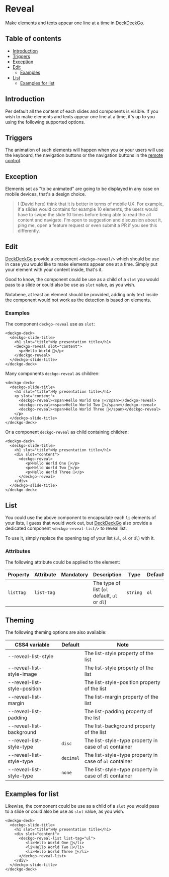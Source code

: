 # Reveal

Make elements and texts appear one line at a time in [DeckDeckGo].

## Table of contents

- [Introduction](#app-edit-reveal-introduction)
- [Triggers](#app-edit-reveal-triggers)
- [Exception](#app-edit-reveal-exception)
- [Edit](#app-edit-reveal-edit)
    - [Examples](#app-edit-reveal-examples)
- [List](#app-edit-reveal-list)
    - [Examples for list](#app-edit-reveal-examples-for-list)

## Introduction

Per default all the content of each slides and components is visible. If you wish to make elements and texts appear one line at a time, it's up to you using the following supported options.

## Triggers

The animation of such elements will happen when you or your users will use the keyboard, the navigation buttons or the navigation buttons in the [remote control](https://deckdeckgo.app).

## Exception

Elements set as "to be animated" are going to be displayed in any case on mobile devices, that's a design choice.

> I (David here) think that it is better in terms of mobile UX. For example, if a slides would contains for example 10 elements, the users would have to swipe the slide 10 times before being able to read the all content and navigate. I'm open to suggestion and discussion about it, ping me, open a feature request or even submit a PR if you see this differently.   

## Edit

[DeckDeckGo] provide a component `<deckgo-reveal/>` which should be use in case you would like to make elements appear one at a time. Simply put your element with your content inside, that's it.

Good to know, the component could be use as a child of a `slot` you would pass to a slide or could also be use as `slot` value, as you wish.

Notabene, at least an element should be provided, adding only text inside the component would not work as the detection is based on elements. 

### Examples

The component `deckgo-reveal` use as `slot`:

```
<deckgo-deck>
  <deckgo-slide-title>
    <h1 slot="title">My presentation title</h1>
    <deckgo-reveal slot="content">
      <p>Hello World 🚀</p>
    </deckgo-reveal>
  </deckgo-slide-title>
</deckgo-deck>
```

Many components `deckgo-reveal` as children:

```
<deckgo-deck>
  <deckgo-slide-title>
    <h1 slot="title">My presentation title</h1>
    <p slot="content">
      <deckgo-reveal><span>Hello World One 🚀</span></deckgo-reveal>
      <deckgo-reveal><span>Hello World Two 🚀</span></deckgo-reveal>
      <deckgo-reveal><span>Hello World Three 🚀</span></deckgo-reveal>
    </p>
  </deckgo-slide-title>
</deckgo-deck>
```

Or a component `deckgo-reveal` as child containing children:

```
<deckgo-deck>
  <deckgo-slide-title>
    <h1 slot="title">My presentation title</h1>
    <div slot="content">
      <deckgo-reveal>
         <p>Hello World One 🚀</p>
         <p>Hello World Two 🚀</p>
         <p>Hello World Three 🚀</p>
      </deckgo-reveal>
    </div>
  </deckgo-slide-title>
</deckgo-deck>
```

## List

You could use the above component to encapsulate each `li` elements of your lists, I guess that would work out, but [DeckDeckGo] also provide a dedicated component `<deckgo-reveal-list/>` to reveal list.

To use it, simply replace the opening tag of your list (`ul`, `ol` or `dl`) with it.

### Attributes

The following attribute could be applied to the element:

| Property       | Attribute       | Mandatory | Description | Type      | Default                             |
| -------------- | --------------- | --------- | ----------- | --------- | ----------------------------------- |
| `listTag`         | `list-tag`          |  | The type of list (`ol` default, `ul` or `dl`) | `string`                | `ol` |

## Theming

The following theming options are also available:

| CSS4 variable                      | Default | Note |
| -------------------------- |-----------------|-----------------|
| --reveal-list-style | | The list-style property of the list |
| --reveal-list-style-image | | The list-style property of the list |
| --reveal-list-style-position | | The list-style-position property of the list |
| --reveal-list-margin | | The list-margin property of the list |
| --reveal-list-padding | | The list-padding property of the list |
| --reveal-list-background | | The list-background property of the list |
| --reveal-list-style-type | `disc` | The list-style-type property in case of `ul` container |
| --reveal-list-style-type | `decimal` | The list-style-type property in case of `ol` container |
| --reveal-list-style-type | `none` | The list-style-type property in case of `dl` container |

## Examples for list

Likewise, the component could be use as a child of a `slot` you would pass to a slide or could also be use as `slot` value, as you wish.

```
<deckgo-deck>
  <deckgo-slide-title>
    <h1 slot="title">My presentation title</h1>
    <div slot="content">
      <deckgo-reveal-list list-tag="ul">
         <li>Hello World One 🚀</li>
         <li>Hello World Two 🚀</li>
         <li>Hello World Three 🚀</li>
      </deckgo-reveal-list>
    </div>
  </deckgo-slide-title>
</deckgo-deck>
```

[DeckDeckGo]: https://deckdeckgo.com
